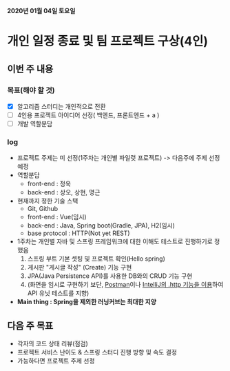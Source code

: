 **2020년 01월 04일 토요일**
# 개인 일정 종료 및 팀 프로젝트 구상(4인)

## 이번 주 내용
### 목표(해야 할 것)
- [x] 알고리즘 스터디는 개인적으로 전환
- [ ] 4인용 프로젝트 아이디어 선정( 백엔드, 프론트엔드 + a )
- [ ] 개발 역할분담

### log
- 프로젝트 주제는 미 선정(1주차는 개인별 파일럿 프로젝트) -> 다음주에 주제 선정 예정
- 역할분담
  - front-end : 정욱
  - back-end : 상오, 상현, 명근
- 현재까지 정한 기술 스택
  - Git, Github
  - front-end : Vue(임시)
  - back-end : Java, Spring boot(Gradle, JPA), H2(임시)
  - base protocol : HTTP(Not yet REST)
- 1주차는 개인별 자바 및 스프링 프레임워크에 대한 이해도 테스트로 진행하기로 정했음
  1. 스프링 부트 기본 셋팅 및 프로젝트 확인(Hello spring)
  2. 게시판 "게시글 작성" (Create) 기능 구현
  3. JPA(Java Persistence API)를 사용한 DB와의 CRUD 기능 구현
  4. (화면을 임시로 구현하기 보단, [Postman](https://www.getpostman.com/)이나 [IntelliJ의 .http 기능을 이용](https://www.jetbrains.com/help/idea/http-client-in-product-code-editor.html)하여 API 유닛 테스트를 지향)
- __Main thing : Spring을 제외한 러닝커브는 최대한 지양__


## 다음 주 목표
- 각자의 코드 상태 리뷰(점검)
- 프로젝트 서비스 난이도 & 스프링 스터디 진행 방향 및 속도 결정
- 가능하다면 프로젝트 주제 선정

